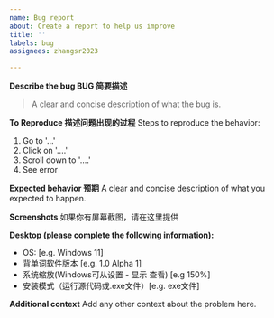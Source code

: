 ```yaml
---
name: Bug report
about: Create a report to help us improve
title: ''
labels: bug
assignees: zhangsr2023

---
```


**Describe the bug BUG 简要描述**
>A clear and concise description of what the bug is.

**To Reproduce 描述问题出现的过程**
Steps to reproduce the behavior:
1. Go to '...'
2. Click on '....'
3. Scroll down to '....'
4. See error

**Expected behavior 预期**
A clear and concise description of what you expected to happen.

**Screenshots**
如果你有屏幕截图，请在这里提供

**Desktop (please complete the following information):**
 - OS: [e.g. Windows 11]
 - 背单词软件版本 [e.g. 1.0 Alpha 1]
 - 系统缩放(Windows可从设置 - 显示 查看) [e.g 150%]
 - 安装模式（运行源代码或.exe文件）[e.g. exe文件]

**Additional context**
Add any other context about the problem here.
